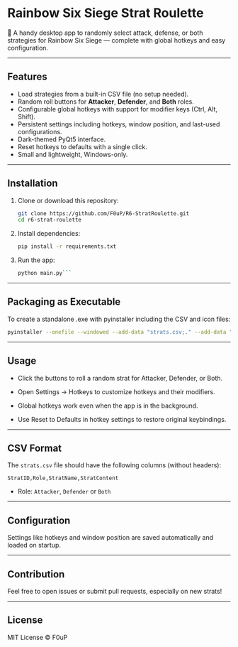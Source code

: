 # Rainbow Six Siege Strat Roulette

🎲 A handy desktop app to randomly select attack, defense, or both strategies for Rainbow Six Siege — complete with global hotkeys and easy configuration.

---

## Features

- Load strategies from a built-in CSV file (no setup needed).
- Random roll buttons for **Attacker**, **Defender**, and **Both** roles.
- Configurable global hotkeys with support for modifier keys (Ctrl, Alt, Shift).
- Persistent settings including hotkeys, window position, and last-used configurations.
- Dark-themed PyQt5 interface.
- Reset hotkeys to defaults with a single click.
- Small and lightweight, Windows-only.

---

## Installation

1. Clone or download this repository:

   ```bash
   git clone https://github.com/F0uP/R6-StratRoulette.git
   cd r6-strat-roulette
   ```
2. Install dependencies:
   ```bash
   pip install -r requirements.txt
   ```
3. Run the app:
   ```bash
   python main.py```

---

## Packaging as Executable
To create a standalone .exe with pyinstaller including the CSV and icon files:
   ```bash
   pyinstaller --onefile --windowed --add-data "strats.csv;." --add-data "icon.ico;." main.py
   ```

---

## Usage

- Click the buttons to roll a random strat for Attacker, Defender, or Both.

- Open Settings → Hotkeys to customize hotkeys and their modifiers.

- Global hotkeys work even when the app is in the background.

- Use Reset to Defaults in hotkey settings to restore original keybindings.

---

## CSV Format
The `strats.csv` file should have the following columns (without headers):
   ```csv
   StratID,Role,StratName,StratContent
   ```

- Role: `Attacker`, `Defender` or `Both`

---

## Configuration
Settings like hotkeys and window position are saved automatically and loaded on startup.

---

## Contribution
Feel free to open issues or submit pull requests, especially on new strats!

---

## License
MIT License © F0uP